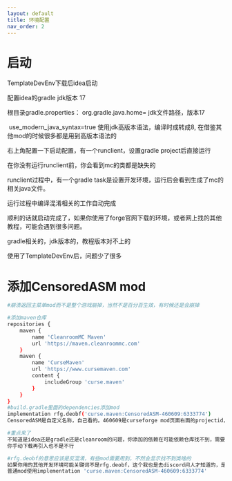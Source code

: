 ```yaml
---
layout: default
title: 环境配置
nav_order: 2
---
```




# 启动

TemplateDevEnv下载后idea启动



配置idea的gradle jdk版本 17



根目录gradle.properties：
	org.gradle.java.home=	jdk文件路径，版本17

​	use_modern_java_syntax=true	使用jdk高版本语法，编译时成转成8, 在借鉴其他mod的时候很多都是用到高版本语法的



右上角配置一下启动配置，有一个runclient，设置gradle project后直接运行





在你没有运行runclient前，你会看到mc的类都是缺失的

runclient过程中，有一个gradle task是设置开发环境，运行后会看到生成了mc的相关java文件。

运行过程中编译混淆相关的工作自动完成



顺利的话就启动完成了，如果你使用了forge官网下载的环境，或者网上找的其他教程，可能会遇到很多问题。

gradle相关的，jdk版本的，教程版本对不上的

使用了TemplateDevEnv后，问题少了很多



# 添加CensoredASM mod

```bash
#崩溃返回主菜单mod而不是整个游戏崩掉，当然不是百分百生效，有时候还是会崩掉

#添加maven仓库
repositories {
    maven {
        name 'CleanroomMC Maven'
        url 'https://maven.cleanroommc.com'
    }
    maven {
        name 'CurseMaven'
        url 'https://www.cursemaven.com'
        content {
            includeGroup 'curse.maven'
        }
    }
}
#build.gradle里面的dependencies添加mod
implementation rfg.deobf('curse.maven:CensoredASM-460609:6333774')
CensoredASM是自定义名称，自己看的。460609是curseforge mod页面右面的projectid，6333774是具体某个版本的mod文件下载页面的url路径的最后的数字

#重点来了
不知道是idea还是gradle还是cleanroom的问题，你添加的依赖在可能依赖仓库找不到，需要退出idea删除根目录的.idea后启动idea。或许还有其他好方法，我也不知道
你手动下载再引入也不是不行

#rfg.deobf的意思应该是反混淆，有些mod需要用到，不然会显示找不到类啥的
如果你用的其他开发环境可能关键词不是rfg.deobf，这个我也是去discord问人才知道的，是个坑
普通mod使用implementation 'curse.maven:CensoredASM-460609:6333774'
```





